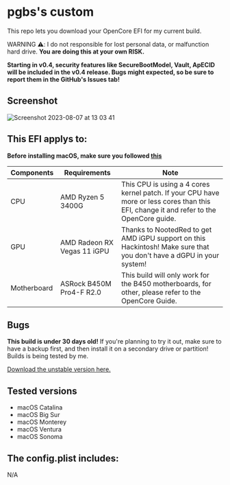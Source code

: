 # pgbs's custom

This repo lets you download your OpenCore EFI for my current build.

WARNING ⚠️: I  do not responsible for lost personal data, or malfunction hard drive. **You are doing this at your own RISK.**

**Starting in v0.4, security features like SecureBootModel, Vault, ApECID will be included in the v0.4 release. Bugs might expected, so be sure to report them in the GitHub's Issues tab!**

## Screenshot
![Screenshot 2023-08-07 at 13 03 41](https://github.com/PGBSean/pgbs-custom/assets/97381104/3b4977f0-60ee-41de-a3cf-be2f60b78089)


## This EFI applys to:

**Before installing macOS, make sure you followed [this](https://github.com/PGBSean/pgbs-custom/wiki/Prerequisites)**

|  Components             |         Requirements                |            Note                      |
|-------------------------|-------------------------------------|--------------------------------------|
| CPU                     |  AMD Ryzen 5 3400G                  |  This CPU is using a 4 cores kernel patch. If your CPU have more or less cores than this EFI, change it and refer to the OpenCore guide. |
| GPU                     |  AMD Radeon RX Vegas 11 iGPU        | Thanks to NootedRed to get AMD iGPU support on this Hackintosh! Make sure that you don't have a dGPU in your system! |
| Motherboard             | ASRock B450M Pro4-F R2.0            |  This build will only work for the B450 motherboards, for other, please refer to the OpenCore Guide.|

## Bugs
**This build is under 30 days old!** If you're planning to try it out, make sure to have a backup first, and then install it on a secondary drive or partition! Builds is being tested by me.

[Download the unstable version here.](https://github.com/PGBSean/pgbs-custom/releases/tag/v0.4)

## Tested versions
+ macOS Catalina
+ macOS Big Sur
+ macOS Monterey
+ macOS Ventura
+ macOS Sonoma

## The config.plist includes:
N/A

